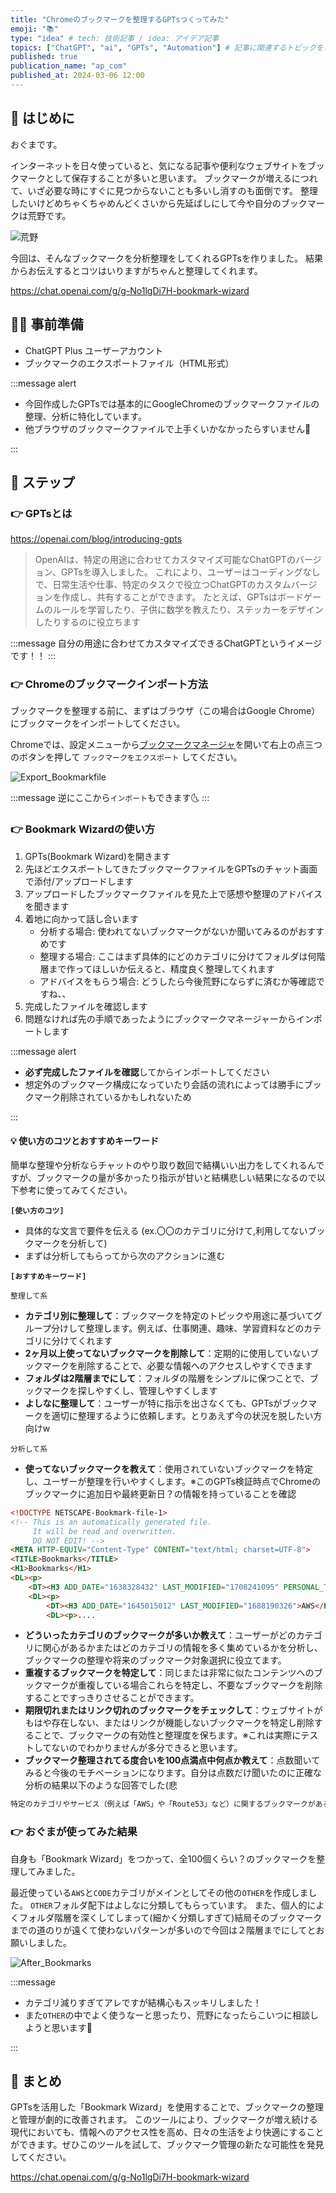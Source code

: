 ```yaml
---
title: "Chromeのブックマークを整理するGPTsつくってみた"
emoji: "📚"
type: "idea" # tech: 技術記事 / idea: アイデア記事
topics: ["ChatGPT", "ai", "GPTs", "Automation"] # 記事に関連するトピックをここに入力
published: true
publication_name: "ap_com"
published_at: 2024-03-06 12:00
---
```


## 🌟 はじめに

おぐまです。

インターネットを日々使っていると、気になる記事や便利なウェブサイトをブックマークとして保存することが多いと思います。
ブックマークが増えるにつれて、いざ必要な時にすぐに見つからないことも多いし消すのも面倒です。
整理したいけどめちゃくちゃめんどくさいから先延ばしにして今や自分のブックマークは荒野です。

![荒野](/images/bookmark-management-with-gpts/Before_bookmark.png)

今回は、そんなブックマークを分析整理をしてくれるGPTsを作りました。
結果からお伝えするとコツはいりますがちゃんと整理してくれます。

https://chat.openai.com/g/g-No1lgDi7H-bookmark-wizard

## 👷‍♂️ 事前準備

- ChatGPT Plus ユーザーアカウント
- ブックマークのエクスポートファイル（HTML形式）

:::message alert

- 今回作成したGPTsでは基本的にGoogleChromeのブックマークファイルの整理、分析に特化しています。
- 他ブラウザのブックマークファイルで上手くいかなかったらすいません🙇

:::

## 📖 ステップ

### 👉 GPTsとは

https://openai.com/blog/introducing-gpts

> OpenAIは、特定の用途に合わせてカスタマイズ可能なChatGPTのバージョン、GPTsを導入しました。
> これにより、ユーザーはコーディングなしで、日常生活や仕事、特定のタスクで役立つChatGPTのカスタムバージョンを作成し、共有することができます。
> たとえば、GPTsはボードゲームのルールを学習したり、子供に数学を教えたり、ステッカーをデザインしたりするのに役立ちます​

:::message
自分の用途に合わせてカスタマイズできるChatGPTというイメージです！！
:::

### 👉 Chromeのブックマークインポート方法

ブックマークを整理する前に、まずはブラウザ（この場合はGoogle Chrome）にブックマークをインポートしてください。

Chromeでは、設定メニューから[ブックマークマネージャ](chrome://bookmarks/)を開いて右上の点三つのボタンを押して `ブックマークをエクスポート` してください。

![Export_Bookmarkfile](/images/bookmark-management-with-gpts/Export_Bookmarkfile.png)

:::message
逆にここから`インポート`もできます🌜
:::

### 👉 Bookmark Wizardの使い方

1. GPTs(Bookmark Wizard)を開きます
2. 先ほどエクスポートしてきたブックマークファイルをGPTsのチャット画面で添付/アップロードします
3. アップロードしたブックマークファイルを見た上で感想や整理のアドバイスを聞きます
4. 着地に向かって話し合います
   - 分析する場合: 使われてないブックマークがないか聞いてみるのがおすすめです
   - 整理する場合: ここはまず具体的にどのカテゴリに分けてフォルダは何階層まで作ってほしいか伝えると、精度良く整理してくれます
   - アドバイスをもらう場合: どうしたら今後荒野にならずに済むか等確認ですね、、
5. 完成したファイルを確認します
6. 問題なければ先の手順であったようにブックマークマネージャーからインポートします

:::message alert

- **必ず完成したファイルを確認**してからインポートしてください
- 想定外のブックマーク構成になっていたり会話の流れによっては勝手にブックマーク削除されているかもしれないため

:::

#### 💡 使い方のコツとおすすめキーワード

簡単な整理や分析ならチャットのやり取り数回で結構いい出力をしてくれるんですが、ブックマークの量が多かったり指示が甘いと結構悲しい結果になるので以下参考に使ってみてください。

**`[使い方のコツ]`**

- 具体的な文言で要件を伝える (ex.〇〇のカテゴリに分けて,利用してないブックマークを分析して)
- まずは分析してもらってから次のアクションに進む

**`[おすすめキーワード]`**

`整理して系`

- **カテゴリ別に整理して**：ブックマークを特定のトピックや用途に基づいてグループ分けして整理します。例えば、仕事関連、趣味、学習資料などのカテゴリに分けてくれます
- **2ヶ月以上使ってないブックマークを削除して**：定期的に使用していないブックマークを削除することで、必要な情報へのアクセスしやすくできます
- **フォルダは2階層までにして**：フォルダの階層をシンプルに保つことで、ブックマークを探しやすくし、管理しやすくします
- **よしなに整理して**：ユーザーが特に指示を出さなくても、GPTsがブックマークを適切に整理するように依頼します。とりあえず今の状況を脱したい方向けw

`分析して系`

- **使ってないブックマークを教えて**：使用されていないブックマークを特定し、ユーザーが整理を行いやすくします。※このGPTs検証時点でChromeのブックマークに追加日や最終更新日？の情報を持っていることを確認

```html
<!DOCTYPE NETSCAPE-Bookmark-file-1>
<!-- This is an automatically generated file.
     It will be read and overwritten.
     DO NOT EDIT! -->
<META HTTP-EQUIV="Content-Type" CONTENT="text/html; charset=UTF-8">
<TITLE>Bookmarks</TITLE>
<H1>Bookmarks</H1>
<DL><p>
    <DT><H3 ADD_DATE="1638328432" LAST_MODIFIED="1708241095" PERSONAL_TOOLBAR_FOLDER="true">ブックマーク バー</H3>
    <DL><p>
        <DT><H3 ADD_DATE="1645015012" LAST_MODIFIED="1688190326">AWS</H3>
        <DL><p>....
```

- **どういったカテゴリのブックマークが多いか教えて**：ユーザーがどのカテゴリに関心があるかまたはどのカテゴリの情報を多く集めているかを分析し、ブックマークの整理や将来のブックマーク対象選択に役立てます。
- **重複するブックマークを特定して**：同じまたは非常に似たコンテンツへのブックマークが重複している場合これらを特定し、不要なブックマークを削除することですっきりさせることができます。
- **期限切れまたはリンク切れのブックマークをチェックして**：ウェブサイトがもはや存在しない、またはリンクが機能しないブックマークを特定し削除することで、ブックマークの有効性と整理度を保ちます。※これは実際にテストしてないのでわかりませんが多分できると思います。
- **ブックマーク整理されてる度合いを100点満点中何点か教えて**：点数聞いてみると今後のモチベーションになります。自分は点数だけ聞いたのに正確な分析の結果以下のような回答でした(悲

```markdown
特定のカテゴリやサービス（例えば「AWS」や「Route53」など）に関するブックマークがある程度分類されている点を考慮すると、中程度の整理が見受けられます。しかし、広範なカテゴリに対するサブカテゴリの欠如や、一般的で未分類のブックマークの存在から、より具体的な構造化とナビゲーションの向上の余地があることが示唆されます。これらの要素を踏まえると、初期段階のブックマークの整理度は約60点（100点満点中）と評価できます。これは、分類に向けた努力が認められる一方で、さらなる構造化と細分化の可能性が大きいことを示しています。
```

### 👉 おぐまが使ってみた結果

自身も「Bookmark Wizard」をつかって、全100個くらい？のブックマークを整理してみました。

最近使っている`AWS`と`CODE`カテゴリがメインとしてその他の`OTHER`を作成しました。
`OTHER`フォルダ配下はよしなに分類してもらっています。
また、個人的によくフォルダ階層を深くしてしまって(細かく分類しすぎて)結局そのブックマークまでの道のりが遠くて使わないパターンが多いので今回は２階層までにしてとお願いしました。

![After_Bookmarks](/images/bookmark-management-with-gpts/After_Bookmarks.png)

:::message

- カテゴリ減りすぎてアレですが結構心もスッキリしました！
- また`OTHER`の中でよく使うなーと思ったり、荒野になったらこいつに相談しようと思います🕺

:::

## 🎉 まとめ

GPTsを活用した「Bookmark Wizard」を使用することで、ブックマークの整理と管理が劇的に改善されます。
このツールにより、ブックマークが増え続ける現代においても、情報へのアクセス性を高め、日々の生活をより快適にすることができます。ぜひこのツールを試して、ブックマーク管理の新たな可能性を発見してください。

https://chat.openai.com/g/g-No1lgDi7H-bookmark-wizard
